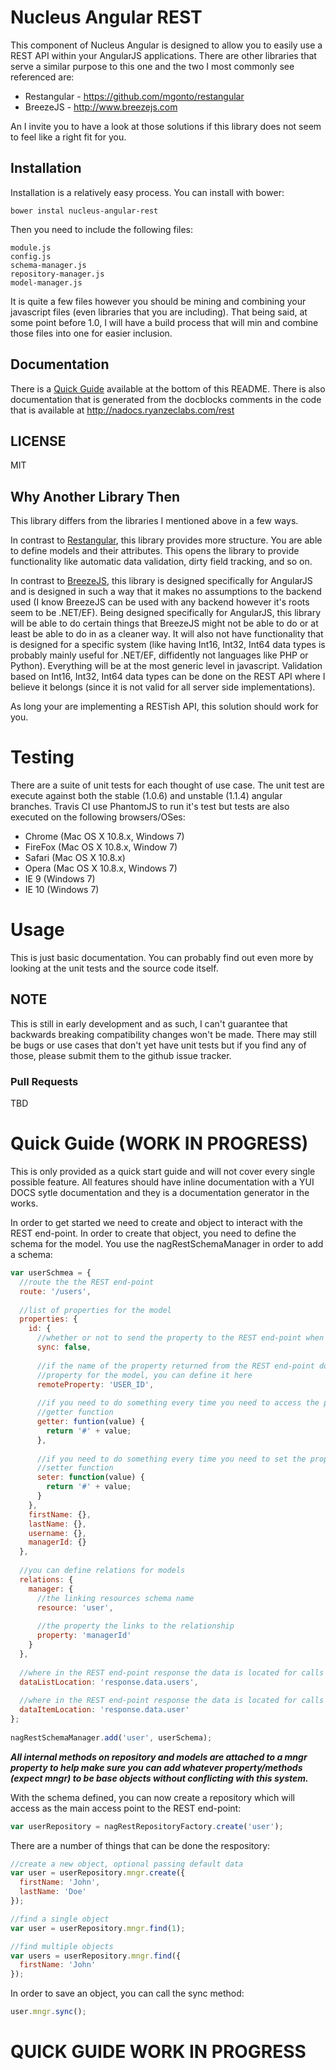 # Nucleus Angular REST

This component of Nucleus Angular is designed to allow you to easily use a REST API within your AngularJS applications.  There are other libraries that serve a similar purpose to this one and the two I most commonly see referenced are:

* Restangular - https://github.com/mgonto/restangular
* BreezeJS - http://www.breezejs.com

An I invite you to have a look at those solutions if this library does not seem to feel like a right fit for you.

## Installation

Installation is a relatively easy process.  You can install with bower:

```bower instal nucleus-angular-rest```

Then you need to include the following files:

```
module.js
config.js
schema-manager.js
repository-manager.js
model-manager.js
```

It is quite a few files however you should be mining and combining your javascript files (even libraries that you are including).  That being said, at some point before 1.0, I will have a build process that will min and combine those files into one for easier inclusion.

## Documentation

There is a <a href="#quick-guide-work-in-progress">Quick Guide</a> available at the bottom of this README.  There is also documentation that is generated from the docblocks comments in the code that is available at http://nadocs.ryanzeclabs.com/rest

## LICENSE

MIT

## Why Another Library Then

This library differs from the libraries I mentioned above in a few ways.

In contrast to <a href="https://github.com/mgonto/restangular">Restangular</a>, this library provides more structure.  You are able to define models and their attributes.  This opens the library to provide functionality like automatic data validation, dirty field tracking, and so on.

In contrast to <a href="http://www.breezejs.com">BreezeJS</a>, this library is designed specifically for AngularJS and is designed in such a way that it makes no assumptions to the backend used (I know BreezeJS can be used with any backend however it's roots seem to be .NET/EF). Being designed specifically for AngularJS, this library will be able to do certain things that BreezeJS might not be able to do or at least be able to do in as a cleaner way.  It will also not have functionality that is designed for a specific system (like having Int16, Int32, Int64 data types is probably mainly useful for .NET/EF, diffidently not languages like PHP or Python).  Everything will be at the most generic level in javascript.  Validation based on Int16, Int32, Int64 data types can be done on the REST API where I believe it belongs (since it is not valid for all server side implementations).

As long your are implementing a RESTish API, this solution should work for you.

# Testing

There are a suite of unit tests for each thought of use case.  The unit test are execute against both the stable (1.0.6) and unstable (1.1.4) angular branches.  Travis CI use PhantomJS to run it's test but tests are also executed on the following browsers/OSes:

* Chrome (Mac OS X 10.8.x, Windows 7)
* FireFox (Mac OS X 10.8.x, Window 7)
* Safari (Mac OS X 10.8.x)
* Opera (Mac OS X 10.8.x, Windows 7)
* IE 9 (Windows 7)
* IE 10 (Windows 7)

# Usage

This is just basic documentation.  You can probably find out even more by looking at the unit tests and the source code itself.

## NOTE

This is still in early development and as such, I can't guarantee that backwards breaking compatibility changes won't be made.  There may still be bugs or use cases that don't yet have unit tests but if you find any of those, please submit them to the github issue tracker.

### Pull Requests

TBD

# Quick Guide (WORK IN PROGRESS)

This is only provided as a quick start guide and will not cover every single possible feature.  All features should have inline documentation with a YUI DOCS sytle documentation and they is a documentation generator in the works.

In order to get started we need to create and object to interact with the REST end-point.  In order to create that object, you need to define the schema for the model.  You use the nagRestSchemaManager in order to add a schema:

```javascript
var userSchmea = {
  //route the the REST end-point
  route: '/users',
  
  //list of properties for the model
  properties: {
    id: {
      //whether or not to send the property to the REST end-point when syncing data
      sync: false,
      
      //if the name of the property returned from the REST end-point does not match the name of the
      //property for the model, you can define it here
      remoteProperty: 'USER_ID',
      
      //if you need to do something every time you need to access the property, you can provide a
      //getter function
      getter: funtion(value) {
        return '#' + value;
      },
      
      //if you need to do something every time you need to set the property, you can provide a
      //setter function
      seter: function(value) {
        return '#' + value;
      }
    },
    firstName: {},
    lastName: {},
    username: {},
    managerId: {}
  },
  
  //you can define relations for models
  relations: {
    manager: {
      //the linking resources schema name
      resource: 'user',
      
      //the property the links to the relationship
      property: 'managerId'
    }
  },
  
  //where in the REST end-point response the data is located for calls that return multiple objects 
  dataListLocation: 'response.data.users',
  
  //where in the REST end-point response the data is located for calls that return a single object 
  dataItemLocation: 'response.data.user'
};
  
nagRestSchemaManager.add('user', userSchema);
```

***All internal methods on repository and models are attached to a mngr property to help make sure you can add whatever property/methods (expect mngr) to be base objects without conflicting with this system.***

With the schema defined, you can now create a repository which will access as the main access point to the REST end-point:

```javascript
var userRepository = nagRestRepositoryFactory.create('user');
```

There are a number of things that can be done the respository:

```javascript
//create a new object, optional passing default data
var user = userRepository.mngr.create({
  firstName: 'John',
  lastName: 'Doe'
});

//find a single object
var user = userRepository.mngr.find(1);

//find multiple objects
var users = userRepository.mngr.find({
  firstName: 'John'
});
```

In order to save an object, you can call the sync method:

```javascript
user.mngr.sync();
```

# QUICK GUIDE WORK IN PROGRESS
